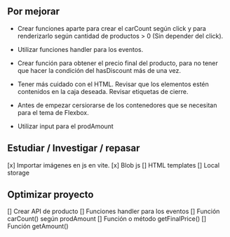 ## Por mejorar

- Crear funciones aparte para crear el carCount según click y para renderizarlo según cantidad de productos > 0 (Sin depender del click).

- Utilizar funciones handler para los eventos.

- Crear función para obtener el precio final del producto, para no tener que hacer la condición del hasDiscount más de una vez.

- Tener más cuidado con el HTML. Revisar que los elementos estén contenidos en la caja deseada. Revisar etiquetas de cierre.

- Antes de empezar cersiorarse de los contenedores que se necesitan para el tema de Flexbox.

- Utilizar input para el prodAmount

## Estudiar / Investigar / repasar

[x] Importar imágenes en js en vite.
[x] Blob js
[] HTML templates
[] Local storage

## Optimizar proyecto

[] Crear API de producto
[] Funciones handler para los eventos
[] Función carCount() según prodAmount
[] Función o método getFinalPrice()
[] Función getAmount()




